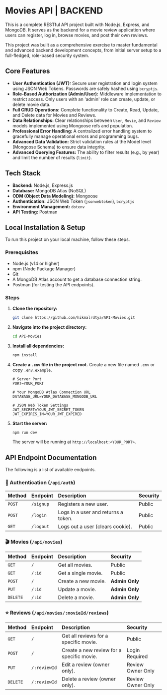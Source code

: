 # Movies API | BACKEND

This is a complete RESTful API project built with Node.js, Express, and MongoDB. It serves as the backend for a movie review application where users can register, log in, browse movies, and post their own reviews.

This project was built as a comprehensive exercise to master fundamental and advanced backend development concepts, from initial server setup to a full-fledged, role-based security system.

## Core Features

-   **User Authentication (JWT):** Secure user registration and login system using JSON Web Tokens. Passwords are safely hashed using `bcryptjs`.
-   **Role-Based Authorization (Admin/User):** Middleware implementation to restrict access. Only users with an 'admin' role can create, update, or delete movie data.
-   **Full CRUD Operations:** Complete functionality to Create, Read, Update, and Delete data for Movies and Reviews.
-   **Data Relationships:** Clear relationships between `User`, `Movie`, and `Review` models implemented using Mongoose refs and population.
-   **Professional Error Handling:** A centralized error handling system to gracefully manage operational errors and programming bugs.
-   **Advanced Data Validation:** Strict validation rules at the Model level (Mongoose Schema) to ensure data integrity.
-   **Advanced Querying Features:** The ability to filter results (e.g., by year) and limit the number of results (`limit`).

## Tech Stack

-   **Backend:** Node.js, Express.js
-   **Database:** MongoDB Atlas (NoSQL)
-   **ODM (Object Data Modeling):** Mongoose
-   **Authentication:** JSON Web Token (`jsonwebtoken`), `bcryptjs`
-   **Environment Management:** `dotenv`
-   **API Testing:** Postman

## Local Installation & Setup

To run this project on your local machine, follow these steps.

### Prerequisites

-   Node.js (v14 or higher)
-   npm (Node Package Manager)
-   Git
-   A MongoDB Atlas account to get a database connection string.
-   Postman (for testing the API endpoints).

### Steps

1.  **Clone the repository:**
    ```bash
    git clone https://github.com/hikmalrdtya/API-Movies.git
    ```

2.  **Navigate into the project directory:**
    ```bash
    cd API-Movies
    ```

3.  **Install all dependencies:**
    ```bash
    npm install
    ```

4.  **Create a `.env` file in the project root.**
    Create a new file named `.env` or copy `.env.example`.

    ```env
    # Server Port
    PORT=YOUR_PORT

    # Your MongoDB Atlas Connection URL
    DATABASE_URL=YOUR_DATABASE_MONGODB_URL

    # JSON Web Token Settings
    JWT_SECRET=YOUR_JWT_SECRET_TOKEN
    JWT_EXPIRES_IN=YOUR_JWT_EXPIRED
    ```

5.  **Start the server:**
    ```bash
    npm run dev
    ```
    The server will be running at `http://localhost:<YOUR_PORT>`.

## API Endpoint Documentation

The following is a list of available endpoints.

### 🔑 Authentication (`/api/auth`)

| Method | Endpoint  | Description                   | Security |
| :----- | :-------- | :-------------------------- | :------- |
| `POST` | `/signup` | Registers a new user.       | Public   |
| `POST` | `/login`  | Logs in a user and returns a token. | Public   |
| `GET`  | `/logout` | Logs out a user (clears cookie). | Public   |

### 🎬 Movies (`/api/movies`)

| Method   | Endpoint | Description             | Security          |
| :------- | :------- | :---------------------- | :---------------- |
| `GET`    | `/`      | Get all movies.         | Public            |
| `GET`    | `/:id`   | Get a single movie.     | Public            |
| `POST`   | `/`      | Create a new movie.     | **Admin Only**    |
| `PUT`    | `/:id`   | Update a movie.         | **Admin Only** |
| `DELETE` | `/:id`   | Delete a movie.         | **Admin Only** |

### ⭐️ Reviews (`/api/movies/:movieId/reviews`)

| Method   | Endpoint     | Description                       | Security         |
| :------- | :----------- | :-------------------------------- | :--------------- |
| `GET`    | `/`          | Get all reviews for a specific movie. | Public           |
| `POST`   | `/`          | Create a new review for a specific movie. | Login Required   |
| `PUT` | `/:reviewId` | Edit a review (owner only).     | Review Owner Only |
| `DELETE` | `/:reviewId` | Delete a review (owner only).     | Review Owner Only |
```

